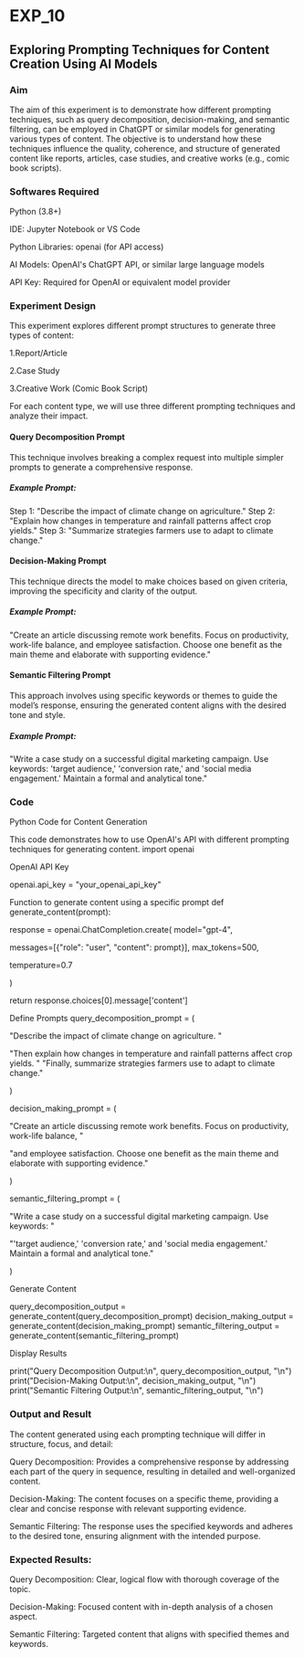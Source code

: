 # EXP_10
## Exploring Prompting Techniques for Content Creation Using AI Models
### Aim

The aim of this experiment is to demonstrate how different prompting techniques, such as query decomposition, decision-making, and semantic filtering, can be employed in ChatGPT or similar models for generating various types of content. The objective is to understand how these techniques influence the quality, coherence, and structure of generated content like reports, articles, case studies, and creative works (e.g., comic book scripts).

### Softwares Required

Python (3.8+)

IDE: Jupyter Notebook or VS Code

Python Libraries: openai (for API access)

AI Models: OpenAI's ChatGPT API, or similar large language models

API Key: Required for OpenAI or equivalent model provider

### Experiment Design

This experiment explores different prompt structures to generate three types of content:

1.Report/Article

2.Case Study

3.Creative Work (Comic Book Script)

For each content type, we will use three different prompting techniques and analyze their impact.

#### Query Decomposition Prompt

This technique involves breaking a complex request into multiple simpler prompts to generate a comprehensive response.

##### Example Prompt:

Step 1: "Describe the impact of climate change on agriculture."
Step 2: "Explain how changes in temperature and rainfall patterns affect crop yields."
Step 3: "Summarize strategies farmers use to adapt to climate change."

#### Decision-Making Prompt

This technique directs the model to make choices based on given criteria, improving the specificity and clarity of the output.

##### Example Prompt:

"Create an article discussing remote work benefits. Focus on productivity, work-life balance, and employee satisfaction. Choose one benefit as the main theme and elaborate with supporting evidence."

#### Semantic Filtering Prompt

This approach involves using specific keywords or themes to guide the model’s response, ensuring the generated content aligns with the desired tone and style.

##### Example Prompt:

"Write a case study on a successful digital marketing campaign. Use keywords: 'target audience,' 'conversion rate,' and 'social media engagement.' Maintain a formal and analytical tone."

### Code

Python Code for Content Generation

This code demonstrates how to use OpenAI's API with different prompting techniques for generating content. import openai

OpenAI API Key

openai.api_key = "your_openai_api_key"

Function to generate content using a specific prompt def generate_content(prompt):

response = openai.ChatCompletion.create( model="gpt-4",

messages=[{"role": "user", "content": prompt}], max_tokens=500,

temperature=0.7

)

return response.choices[0].message['content']

Define Prompts query_decomposition_prompt = (

"Describe the impact of climate change on agriculture. "

"Then explain how changes in temperature and rainfall patterns affect crop yields. " "Finally, summarize strategies farmers use to adapt to climate change."

)

decision_making_prompt = (

"Create an article discussing remote work benefits. Focus on productivity, work-life balance, "

"and employee satisfaction. Choose one benefit as the main theme and elaborate with supporting evidence."

)

semantic_filtering_prompt = (

"Write a case study on a successful digital marketing campaign. Use keywords: "

"'target audience,' 'conversion rate,' and 'social media engagement.' Maintain a formal and analytical tone."

)

Generate Content

query_decomposition_output = generate_content(query_decomposition_prompt) decision_making_output = generate_content(decision_making_prompt) semantic_filtering_output = generate_content(semantic_filtering_prompt)

Display Results

print("Query Decomposition Output:\n", query_decomposition_output, "\n") print("Decision-Making Output:\n", decision_making_output, "\n") print("Semantic Filtering Output:\n", semantic_filtering_output, "\n")

### Output and Result
The content generated using each prompting technique will differ in structure, focus, and detail:

Query Decomposition: Provides a comprehensive response by addressing each part of the query in sequence, resulting in detailed and well-organized content.

Decision-Making: The content focuses on a specific theme, providing a clear and concise response with relevant supporting evidence.

Semantic Filtering: The response uses the specified keywords and adheres to the desired tone, ensuring alignment with the intended purpose.

### Expected Results:

Query Decomposition: Clear, logical flow with thorough coverage of the topic.

Decision-Making: Focused content with in-depth analysis of a chosen aspect.

Semantic Filtering: Targeted content that aligns with specified themes and keywords.
